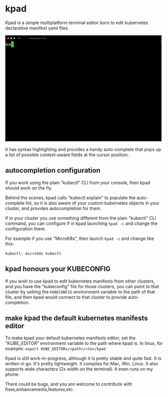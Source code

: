# kpad

Kpad is a simple multiplatform terminal editor born to edit kubernetes declarative manifest yaml files.

![Screenshot](res/preview.gif)

It has syntax highlighting and provides a handy auto-complete that pops up a list of possible context-aware fields at the cursor position.


## autocompletion configuration

If you work using the plain "kubectl" CLI from your console, then kpad should work on the fly.

Behind the scenes, kpad calls "kubectl explain" to populate the auto-complete list, so it is also aware of your custom kubernetes objects in your cluster, and provides autocompletion for them.

If in your cluster you use something different from the plain "kubectl" CLI command, you can configure if in kpad launching `kpad -c` and change the configuration there.

For example if you use "MicroK8s", then launch `kpad -c` and change like this:
```
kubectl: microk8s kubectl
```

## kpad honours your KUBECONFIG
If you wish to use kpad to edit kubernetes manifests from other clusters, and you have the "kubeconfig" file for those clusters, you can point to that cluster by setting the `KUBECONFIG` environment variable to the path of that file, and then kpad would connect to that cluster to provide auto-completion. 


## make kpad the default kubernetes manifests editor

To make kpad your default kubernetes manifests editor, set the "KUBE_EDITOR" environment variable to the path where kpad is.
In linux, for example:
`export KUBE_EDITOR=/<path>/<to>/kpad`



Kpad is still work-in-progress, although it is pretty stable and quite fast.
It is written in go. 
It's pretty lightweight.
It compiles for Mac, Win, Linux.
It also supports wide characters (2x width on the terminal).
It even runs on my phone.

There could be bugs, and you are welcome to contribute with fixes,enhancements,features,etc.



